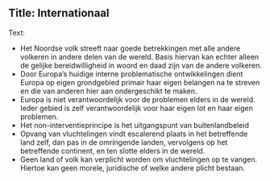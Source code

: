 Title: Internationaal
----
Text:

- Het Noordse volk streeft naar goede betrekkingen met alle andere volkeren in andere delen van de wereld. Basis hiervan kan echter alleen de gelijke bereidwilligheid in woord en daad zijn van de andere volkeren.
- Door Europa’s huidige interne problematische ontwikkelingen dient Europa op eigen grondgebied primair haar eigen belangen na te streven en die van anderen hier aan ondergeschikt te maken.
- Europa is niet verantwoordelijk voor de problemen elders in de wereld. Ieder gebied is zelf verantwoordelijk voor haar eigen lot en haar eigen problemen.
- Het non-interventieprincipe is het uitgangspunt van buitenlandbeleid
- Opvang van vluchtelingen vindt escalerend plaats in het betreffende land zelf, dan pas in de omringende landen, vervolgens op het betreffende continent, en ten slotte elders in de wereld.
- Geen land of volk kan verplicht worden om vluchtelingen op te vangen. Hiertoe kan geen morele, juridische of welke andere plicht bestaan.